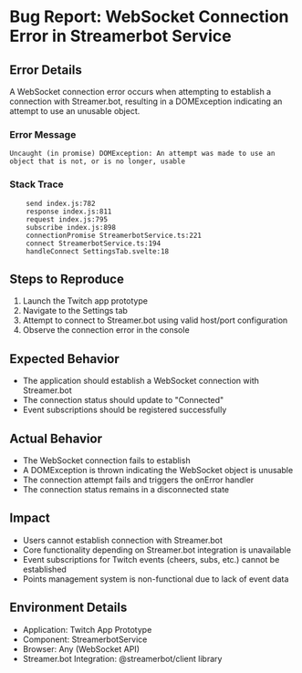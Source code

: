 # Bug Report: WebSocket Connection Error in Streamerbot Service

## Error Details
A WebSocket connection error occurs when attempting to establish a connection with Streamer.bot, resulting in a DOMException indicating an attempt to use an unusable object.

### Error Message
```
Uncaught (in promise) DOMException: An attempt was made to use an object that is not, or is no longer, usable
```

### Stack Trace
```
    send index.js:782
    response index.js:811
    request index.js:795
    subscribe index.js:898
    connectionPromise StreamerbotService.ts:221
    connect StreamerbotService.ts:194
    handleConnect SettingsTab.svelte:18
```

## Steps to Reproduce
1. Launch the Twitch app prototype
2. Navigate to the Settings tab
3. Attempt to connect to Streamer.bot using valid host/port configuration
4. Observe the connection error in the console

## Expected Behavior
- The application should establish a WebSocket connection with Streamer.bot
- The connection status should update to "Connected"
- Event subscriptions should be registered successfully

## Actual Behavior
- The WebSocket connection fails to establish
- A DOMException is thrown indicating the WebSocket object is unusable
- The connection attempt fails and triggers the onError handler
- The connection status remains in a disconnected state

## Impact
- Users cannot establish connection with Streamer.bot
- Core functionality depending on Streamer.bot integration is unavailable
- Event subscriptions for Twitch events (cheers, subs, etc.) cannot be established
- Points management system is non-functional due to lack of event data

## Environment Details
- Application: Twitch App Prototype
- Component: StreamerbotService
- Browser: Any (WebSocket API)
- Streamer.bot Integration: @streamerbot/client library